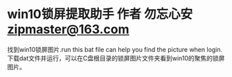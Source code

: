 # win10锁屏提取助手  作者 勿忘心安  zipmaster@163.com
找到win10锁屏图片.run this bat file can help you find the picture when login.
下载dat文件并运行，可以在C盘根目录的锁屏图片文件夹看到win10的聚焦的锁屏图片。
